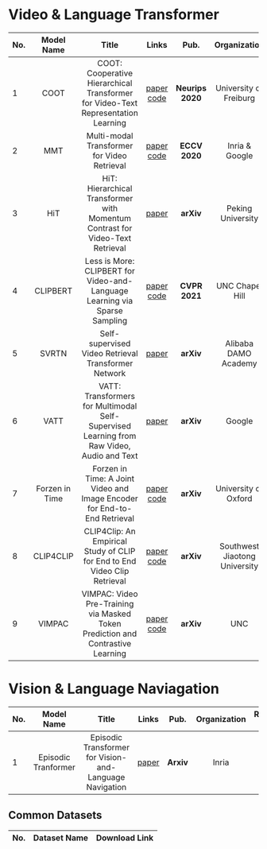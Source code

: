 # Video & Language Transformer

|No.  |Model Name |Title |Links |Pub. | Organization| Release Time |
|-----|:-----:|:-----:|:-----:|:--------:|:---:|:-------:|
|1|COOT |COOT: Cooperative Hierarchical Transformer for Video-Text Representation Learning |[paper](https://proceedings.neurips.cc/paper/2020/file/ff0abbcc0227c9124a804b084d161a2d-Paper.pdf) [code](https://github.com/gingsi/coot-videotext) |__Neurips 2020__|University of Freiburg|1 Nov 2020|
|2|MMT |Multi-modal Transformer for Video Retrieval |[paper](https://arxiv.org/abs/2007.10639) [code](https://github.com/gabeur/mmt) |__ECCV 2020__|Inria & Google|21 Jul 2020|
|3|HiT |HiT: Hierarchical Transformer with Momentum Contrast for Video-Text Retrieval |[paper](https://arxiv.org/abs/2103.15049) |__arXiv__|Peking University|28 Mar 2021|
|4|CLIPBERT |Less is More: CLIPBERT for Video-and-Language Learning via Sparse Sampling |[paper](https://arxiv.org/pdf/2102.06183.pdf) [code](https://github.com/jayleicn/ClipBERT) |__CVPR 2021__|UNC Chapel Hill|11 Feb 2020|
|5|SVRTN |Self-supervised Video Retrieval Transformer Network |[paper](https://arxiv.org/pdf/2104.07993.pdf) |__arXiv__|Alibaba DAMO Academy|16 Apr 2021|
|6| VATT| VATT: Transformers for Multimodal Self-Supervised Learning from Raw Video, Audio and Text | [paper](https://arxiv.org/pdf/2104.11178.pdf) | __arXiv__| Google | 22 April 2021|
|7|Forzen in Time | Forzen in Time: A Joint Video and Image Encoder for End-to-End Retrieval| [paper](https://arxiv.org/pdf/2104.00650.pdf) [code](https://github.com/m-bain/frozen-in-time) | __arXiv__ | University of Oxford| 1 April 2021|
|8|CLIP4CLIP| CLIP4Clip: An Empirical Study of CLIP for End to End Video Clip Retrieval | [paper](https://arxiv.org/pdf/2104.08860.pdf) [code](https://github.com/ArrowLuo/CLIP4Clip)  |   __arXiv__|  Southwest Jiaotong University | 18 April 2021 |
|9|VIMPAC|VIMPAC: Video Pre-Training via Masked Token Prediction and Contrastive Learning| [paper](https://arxiv.org/pdf/2106.11250.pdf) [code](https://github.com/airsplay/vimpac) | __arXiv__ | UNC| 21 June 2021|


# Vision & Language Naviagation

|No.  |Model Name |Title |Links |Pub. | Organization| Release Time |
|-----|:-----:|:-----:|:-----:|:--------:|:---:|:-------:|
|1|Episodic Tranformer |Episodic Transformer for Vision-and-Language Navigation |[paper](https://arxiv.org/pdf/2105.06453.pdf) |__Arxiv__|Inria|1 Nov 2020|








## Common Datasets
|No. |Dataset Name |Download Link|
|-----|:-----:|:-----:|

